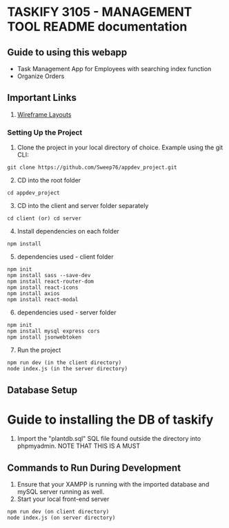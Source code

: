 # TASKIFY 3105 - MANAGEMENT TOOL  README documentation

## Guide to using this webapp

* Task Management App for Employees with searching index function
* Organize Orders

## Important Links
1. [Wireframe Layouts](https://www.canva.com/design/DAFviR_rW6U/mqIVP5XNTGd6a58WfAulXQ/edit)

### Setting Up the Project
1. Clone the project in your local directory of choice. Example using the git CLI:
```
git clone https://github.com/Sweep76/appdev_project.git
```

2. CD into the root folder
```
cd appdev_project
```
3. CD into the client and server folder separately 
```
cd client (or) cd server
```
4. Install dependencies on each folder
```
npm install
```
5. dependencies used - client folder
```
npm init
npm install sass --save-dev
npm install react-router-dom
npm install react-icons
npm install axios
npm install react-modal
```
6. dependencies used - server folder
```
npm init
npm install mysql express cors
npm install jsonwebtoken
```

7. Run the project
```
npm run dev (in the client directory)
node index.js (in the server directory)
```


## Database Setup
# Guide to installing the DB of taskify
1. Import the "plantdb.sql" SQL file found outside the directory into phpmyadmin. NOTE THAT THIS IS A MUST

## Commands to Run During Development

1. Ensure that your XAMPP is running with the imported database and mySQL server running as well.
2. Start your local front-end server
```
npm run dev (on client directory)
node index.js (on server directory)
```
